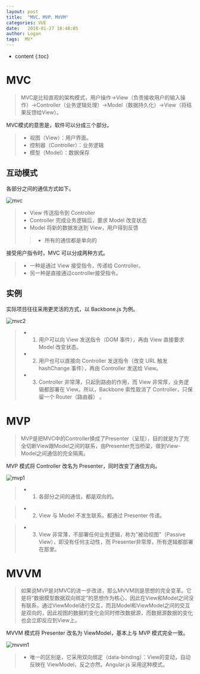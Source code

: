 ```yaml
---
layout: post
title:  "MVC、MVP、MVVM"
categories: VUE
date:   2018-01-27 18:48:05
author: Logan
tags:  MV*
---
```


* content
{:toc}

# MVC

> MVC是比较直观的架构模式，用户操作->View（负责接收用户的输入操作）->Controller（业务逻辑处理）->Model（数据持久化）->View（将结果反馈给View）。

MVC模式的意思是，软件可以分成三个部分。

> - 视图（View）：用户界面。
> - 控制器（Controller）：业务逻辑
> - 模型（Model）：数据保存

## 互动模式

各部分之间的通信方式如下。

![mvc](https://raw.githubusercontent.com/logan70/logan70.github.io/master/images/2018-1-30/mvc-1.png "mvc")





> - View 传送指令到 Controller
> - Controller 完成业务逻辑后，要求 Model 改变状态
> - Model 将新的数据发送到 View，用户得到反馈
> > - 所有的通信都是单向的

接受用户指令时，MVC 可以分成两种方式。

> - 一种是通过 View 接受指令，传递给 Controller。
> - 另一种是直接通过controller接受指令。

## 实例

实际项目往往采用更灵活的方式，以 Backbone.js 为例。

![mvc2](https://raw.githubusercontent.com/logan70/logan70.github.io/master/images/2018-1-30/mvc-2.png "mvc2")

> - 1. 用户可以向 View 发送指令（DOM 事件），再由 View 直接要求 Model 改变状态。
> - 2. 用户也可以直接向 Controller 发送指令（改变 URL 触发 hashChange 事件），再由 Controller 发送给 View。
> - 3. Controller 非常薄，只起到路由的作用，而 View 非常厚，业务逻辑都部署在 View。所以，Backbone 索性取消了 Controller，只保留一个 Router（路由器） 。

# MVP

> MVP是把MVC中的Controller换成了Presenter（呈现），目的就是为了完全切断View跟Model之间的联系，由Presenter充当桥梁，做到View-Model之间通信的完全隔离。

MVP 模式将 Controller 改名为 Presenter，同时改变了通信方向。

![mvp1](https://raw.githubusercontent.com/logan70/logan70.github.io/master/images/2018-1-30/mvp-1.png "mvp1")

> - 1. 各部分之间的通信，都是双向的。

> - 2. View 与 Model 不发生联系，都通过 Presenter 传递。

> - 3. View 非常薄，不部署任何业务逻辑，称为"被动视图"（Passive View），即没有任何主动性，而 Presenter非常厚，所有逻辑都部署在那里。

# MVVM

> 如果说MVP是对MVC的进一步改进，那么MVVM则是思想的完全变革。它是将“数据模型数据双向绑定”的思想作为核心，因此在View和Model之间没有联系，通过ViewModel进行交互，而且Model和ViewModel之间的交互是双向的，因此视图的数据的变化会同时修改数据源，而数据源数据的变化也会立即反应到View上。

MVVM 模式将 Presenter 改名为 ViewModel，基本上与 MVP 模式完全一致。

![mvvm1](https://raw.githubusercontent.com/logan70/logan70.github.io/master/images/2018-1-30/mvvm-1.png "mvvm1")

> - 唯一的区别是，它采用双向绑定（data-binding）：View的变动，自动反映在 ViewModel，反之亦然。Angular.js 采用这种模式。